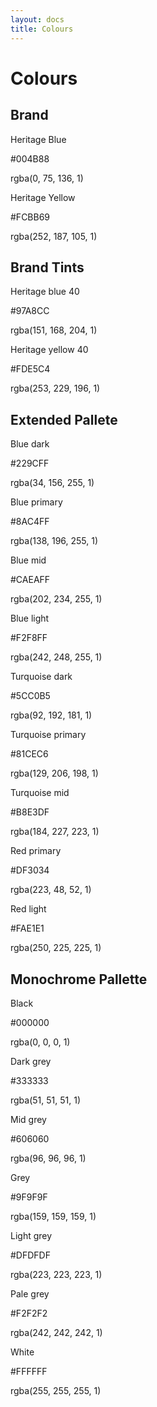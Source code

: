 ```yaml
---
layout: docs
title: Colours
---
```


# Colours

## Brand

<div class="card">
    <div class=" card__media heritageBlue">
    </div>
    <div class= "card__body">
        <p>Heritage Blue</p>
        <p>#004B88</p>
        <p>rgba(0, 75, 136, 1)</p>
    </div>
</div>

<div class="card">
    <div class=" card__media heritageYellow">
    </div>
    <div class= "card__body">
        <p>Heritage Yellow</p>
        <p>#FCBB69</p>
        <p>rgba(252, 187, 105, 1)</p>
    </div>
</div>

## Brand Tints

<div class="card">
    <div class=" card__media heritageBlueTint">
    </div>
    <div class= "card__body">
        <p>Heritage blue 40</p>
        <p>#97A8CC</p>
        <p>rgba(151, 168, 204, 1)</p>
    </div>
</div>

<div class="card">
    <div class=" card__media heritageYellowTint">
    </div>
    <div class= "card__body">
        <p>Heritage yellow 40</p>
        <p>#FDE5C4</p>
        <p>rgba(253, 229, 196, 1)</p>
    </div>
</div>

## Extended Pallete

<div class="card">
    <div class=" card__media extendedBlueDark">
    </div>
    <div class= "card__body">
        <p>Blue dark</p>
        <p>#229CFF</p>
        <p>rgba(34, 156, 255, 1)</p>
    </div>
</div>

<div class="card">
    <div class=" card__media extendedBluePrimary">
    </div>
    <div class= "card__body">
        <p>Blue primary</p>
        <p>#8AC4FF</p>
        <p>rgba(138, 196, 255, 1)</p>
    </div>
</div>

<div class="card">
    <div class=" card__media extendedBlueMid">
    </div>
    <div class= "card__body">
        <p>Blue mid</p>
        <p>#CAEAFF</p>
        <p>rgba(202, 234, 255, 1)</p>
    </div>
</div>


<div class="card">
    <div class=" card__media extendedBlueLight">
    </div>
    <div class= "card__body">
        <p>Blue light</p>
        <p>#F2F8FF</p>
        <p>rgba(242, 248, 255, 1)</p>
    </div>
</div>


<div class="card">
    <div class=" card__media extendedTurquoiseDark">
    </div>
    <div class= "card__body">
        <p>Turquoise dark</p>
        <p>#5CC0B5</p>
        <p>rgba(92, 192, 181, 1)</p>
    </div>
</div>

<div class="card">
    <div class=" card__media extendedTurquoisePrimary">
    </div>
    <div class= "card__body">
        <p>Turquoise primary</p>
        <p>#81CEC6</p>
        <p>rgba(129, 206, 198, 1)</p>
    </div>
</div>

<div class="card">
    <div class=" card__media extendedTurquoiseMid">
    </div>
    <div class= "card__body">
        <p>Turquoise mid</p>
        <p>#B8E3DF</p>
        <p>rgba(184, 227, 223, 1)</p>
    </div>
</div>

<div class="card">
    <div class=" card__media redPrimary">
    </div>
    <div class= "card__body">
        <p>Red primary</p>
        <p>#DF3034</p>
        <p>rgba(223, 48, 52, 1)</p>
    </div>
</div>

<div class="card">
    <div class=" card__media redLight">
    </div>
    <div class= "card__body">
        <p>Red light</p>
        <p>#FAE1E1</p>
        <p>rgba(250, 225, 225, 1)</p>
    </div>
</div>

## Monochrome Pallette

<div class="card">
    <div class=" card__media monochromeBlack">
    </div>
    <div class= "card__body">
        <p>Black</p>
        <p>#000000</p>
        <p>rgba(0, 0, 0, 1)</p>
    </div>
</div>

<div class="card">
    <div class=" card__media monochromeDarkGray">
    </div>
    <div class= "card__body">
        <p>Dark grey</p>
        <p>#333333</p>
        <p>rgba(51, 51, 51, 1)</p>
    </div>
</div>

<div class="card">
    <div class=" card__media monochromeMidGray">
    </div>
    <div class= "card__body">
        <p>Mid grey</p>
        <p>#606060</p>
        <p>rgba(96, 96, 96, 1)</p>
    </div>
</div>

<div class="card">
    <div class=" card__media monochromeGray">
    </div>
    <div class= "card__body">
        <p>Grey</p>
        <p>#9F9F9F</p>
        <p>rgba(159, 159, 159, 1)</p>
    </div>
</div>

<div class="card">
    <div class=" card__media lightGray">
    </div>
    <div class= "card__body">
        <p>Light grey</p>
        <p>#DFDFDF</p>
        <p>rgba(223, 223, 223, 1)</p>
    </div>
</div>

<div class="card">
    <div class=" card__media paleGray">
    </div>
    <div class= "card__body">
        <p>Pale grey</p>
        <p>#F2F2F2</p>
        <p>rgba(242, 242, 242, 1)</p>
    </div>
</div>

<div class="card">
    <div class=" card__media white">
    </div>
    <div class= "card__body">
        <p>White</p>
        <p>#FFFFFF</p>
        <p>rgba(255, 255, 255, 1)</p>
    </div>
</div>